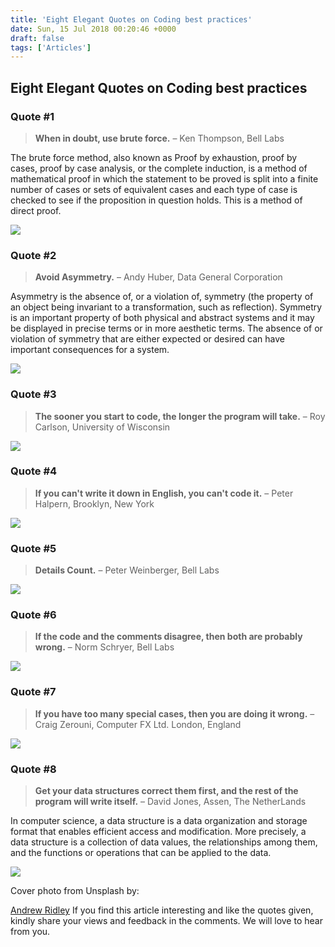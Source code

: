 ```yaml
---
title: 'Eight Elegant Quotes on Coding best practices'
date: Sun, 15 Jul 2018 00:20:46 +0000
draft: false
tags: ['Articles']
---
```


Eight Elegant Quotes on Coding best practices
---------------------------------------------

### Quote #1

> **When in doubt, use brute force.** – Ken Thompson, Bell Labs

The brute force method, also known as Proof by exhaustion, proof by cases, proof by case analysis, or the complete induction, is a method of mathematical proof in which the statement to be proved is split into a finite number of cases or sets of equivalent cases and each type of case is checked to see if the proposition in question holds. This is a method of direct proof.

![](/wp-content/uploads/2018/07/brute-force.png)

### Quote #2

> **Avoid Asymmetry.** – Andy Huber, Data General Corporation

Asymmetry is the absence of, or a violation of, symmetry (the property of an object being invariant to a transformation, such as reflection). Symmetry is an important property of both physical and abstract systems and it may be displayed in precise terms or in more aesthetic terms. The absence of or violation of symmetry that are either expected or desired can have important consequences for a system.

![](/wp-content/uploads/2018/07/avoid-asymmetry.jpg)

### Quote #3

> **The sooner you start to code, the longer the program will take.** – Roy Carlson, University of Wisconsin

![](/wp-content/uploads/2018/07/sooner-code.png)

### Quote #4

> **If you can't write it down in English, you can't code it.** – Peter Halpern, Brooklyn, New York

![](/wp-content/uploads/2018/07/write-down-english.jpg)

### Quote #5

> **Details Count.** – Peter Weinberger, Bell Labs

![](/wp-content/uploads/2018/07/details-count.jpg)

### Quote #6

> **If the code and the comments disagree, then both are probably wrong.** – Norm Schryer, Bell Labs

![](/wp-content/uploads/2018/07/code-n-comments.jpg)

### Quote #7

> **If you have too many special cases, then you are doing it wrong.** – Craig Zerouni, Computer FX Ltd. London, England

![](/wp-content/uploads/2018/07/special-cases.jpg)

### Quote #8

> **Get your data structures correct them first, and the rest of the program will write itself.** – David Jones, Assen, The NetherLands

In computer science, a data structure is a data organization and storage format that enables efficient access and modification. More precisely, a data structure is a collection of data values, the relationships among them, and the functions or operations that can be applied to the data.

![](/wp-content/uploads/2018/07/data-structures.jpg)

Cover photo from Unsplash by:

[Andrew Ridley](https://unsplash.com/@aridley88?utm_medium=referral&utm_campaign=photographer-credit&utm_content=creditBadge "Download free do whatever you want high-resolution photos from Andrew Ridley") If you find this article interesting and like the quotes given, kindly share your views and feedback in the comments. We will love to hear from you.
